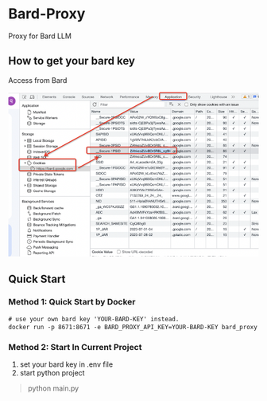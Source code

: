 # Bard-Proxy
Proxy for Bard LLM

## How to get your bard key

Access from <a ref="https://bard.google.com/">Bard</a> 

<p align="left">
  <img src="./assets/bard_key.png" width="600px" />
</p>


## Quick Start

### Method 1: Quick Start by Docker 

```commandline
# use your own bard key 'YOUR-BARD-KEY' instead.
docker run -p 8671:8671 -e BARD_PROXY_API_KEY=YOUR-BARD-KEY bard_proxy
```

### Method 2: Start In Current Project
1. set your bard key in .env file
2. start python project
> python main.py

